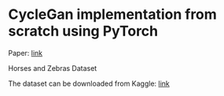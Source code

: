# CycleGan implementation from scratch using PyTorch

Paper: [link](https://www.kaggle.com/datasets/balraj98/horse2zebra-dataset)

Horses and Zebras Dataset

The dataset can be downloaded from Kaggle: [link](https://www.kaggle.com/datasets/balraj98/horse2zebra-dataset)
